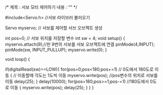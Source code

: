 /* 제목 : 서보 모터 제어하기 내용 : "" */



#include<Servo.h> //서보 라이브러 불러오기

Servo myservo; // 서보를 제어할 서브 오브젝트 생성

int pos=0; // 서보 위치를 저장할 변수
int sw = 4;
void setup() 
{ 
  myservo.attach(9);//핀 9번의 서보를 서보 오브젝트에 연결 
  pinMode(4,INPUT);
  pinMode(sw, INPUT_PULLUP);
      myservo.write(0);
}

void loop() 
{ 
 
  if(digitalRead(sw)==LOW){
    for(pos=0;pos<180;pos+=1) // 0도에서 180도로 이동 
    { // 이동할때 각도는 1도씩 이동 
      myservo.write(pos);
      //pos변수의 위치로 서보를 이동
      delay(25);
     }
     delay(10000);
   for(pos=180;pos>=1;pos-=1)
      //180도에서 0도로 이동 
      {
        myservo.write(pos);
        delay(25);
      }
  }
}
  
 
